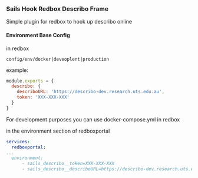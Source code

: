 ### Sails Hook Redbox Describo Frame

Simple plugin for redbox to hook up describo online

#### Environment Base Config

in redbox 

`config/env/docker|deveoplent|production`

example:
```javascript
module.exports = {
  describo: {
    describoURL: 'https://describo-dev.research.uts.edu.au',
    token: 'XXX-XXX-XXX'
  }
}
```

For development purposes you can use docker-compose.yml in redbox

in the environment section of redboxportal

```yaml
services:
  redboxportal:
...
  environment:
      - sails_describo__token=XXX-XXX-XXX
      - sails_describo__describoURL=https://describo-dev.research.uts.edu.au
```
